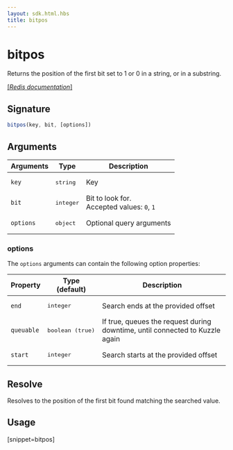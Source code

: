 ```yaml
---
layout: sdk.html.hbs
title: bitpos
---
```


# bitpos

Returns the position of the first bit set to 1 or 0 in a string, or in a substring.

[[_Redis documentation_]](https://redis.io/commands/bitpos)

## Signature

```js
bitpos(key, bit, [options])

```

## Arguments

| Arguments    | Type    | Description |
|--------------|---------|-------------|
| `key` | <pre>string</pre> | Key |
| `bit` | <pre>integer</pre> | Bit to look for.<br/>Accepted values: `0`, `1` |
| ``options`` | <pre>object</pre> | Optional query arguments |

### options

The `options` arguments can contain the following option properties:

| Property   | Type (default)   | Description                       |
| ---------- | ------- | --------------------------------- |
| ``end`` | <pre>integer</pre> | Search ends at the provided offset |
| `queuable` | <pre>boolean (true)</pre> | If true, queues the request during downtime, until connected to Kuzzle again |
| `start` | <pre>integer</pre> | Search starts at the provided offset |

## Resolve

Resolves to the position of the first bit found matching the searched value.

## Usage

[snippet=bitpos]
